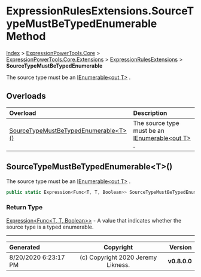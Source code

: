 ﻿# ExpressionRulesExtensions.SourceTypeMustBeTypedEnumerable Method

[Index](../index.md) > [ExpressionPowerTools.Core](ExpressionPowerTools.Core.a.md) > [ExpressionPowerTools.Core.Extensions](ExpressionPowerTools.Core.Extensions.n.md) > [ExpressionRulesExtensions](ExpressionPowerTools.Core.Extensions.ExpressionRulesExtensions.cs.md) > **SourceTypeMustBeTypedEnumerable**

The source type must be an [IEnumerable&lt;out T>](https://docs.microsoft.com/dotnet/api/system.collections.generic.ienumerable-1) .

## Overloads

| Overload | Description |
| :-- | :-- |
| [SourceTypeMustBeTypedEnumerable&lt;T>()](#sourcetypemustbetypedenumerablet) | The source type must be an [IEnumerable&lt;out T>](https://docs.microsoft.com/dotnet/api/system.collections.generic.ienumerable-1) . |
## SourceTypeMustBeTypedEnumerable&lt;T>()

The source type must be an [IEnumerable&lt;out T>](https://docs.microsoft.com/dotnet/api/system.collections.generic.ienumerable-1) .

```csharp
public static Expression<Func<T, T, Boolean>> SourceTypeMustBeTypedEnumerable<T>()
```

### Return Type

 [Expression&lt;Func&lt;T, T, Boolean>>](https://docs.microsoft.com/dotnet/api/system.linq.expressions.expression-1)  - A value that indicates whether the source type is a typed enumerable.



---

| Generated | Copyright | Version |
| :-- | :-: | --: |
| 8/20/2020 6:23:17 PM | (c) Copyright 2020 Jeremy Likness. | **v0.8.0.0** |
